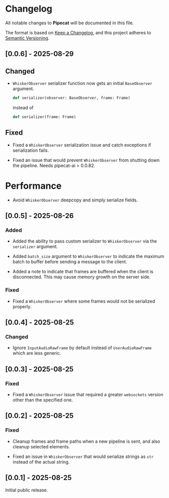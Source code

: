 # Changelog

All notable changes to **Pipecat** will be documented in this file.

The format is based on [Keep a Changelog](https://keepachangelog.com/en/1.0.0/),
and this project adheres to [Semantic Versioning](https://semver.org/spec/v2.0.0.html).

## [0.0.6] - 2025-08-29

## Changed

- `WhiskerObserver` serializer function now gets an initial `BaseObserver`
  argument.

  ```python
  def serializer(observer: BaseObserver, frame: Frame)
  ```

  instead of

  ```python
  def serializer(frame: Frame)
  ```

## Fixed

- Fixed a `WhiskerObserver` serialization issue and catch exceptions if
  serialization fails.

- Fixed an issue that would prevent `WhiskerObserver` from shutting down the
  pipeline. Needs pipecat-ai > 0.0.82.

# Performance

- Avoid `WhiskerObserver` deepcopy and simply serialize fields.

## [0.0.5] - 2025-08-26

### Added

- Added the ability to pass custom serializer to `WhiskerObserver` via the
  `serializer` argument.

- Added `batch_size` argument to `WhiskerObserver` to indicate the maximum batch
  to buffer before sending a message to the client.

- Added a note to indicate that frames are buffered when the client is
  disconnected. This may cause memory growth on the server side.

### Fixed

- Fixed a `WhiskerObserver` where some frames would not be serialized properly.

## [0.0.4] - 2025-08-25

### Changed

- Ignore `InputAudioRawFrame` by default instead of `UserAudioRawFrame` which
  are less generic.

## [0.0.3] - 2025-08-25

### Fixed

- Fixed a `WhiskerObserver` issue that required a greater `websockets` version
  other than the specified one.

## [0.0.2] - 2025-08-25

### Fixed

- Cleanup frames and frame paths when a new pipeline is sent, and also cleanup
  selected elements.

- Fixed an issue in `WhiskerObserver` that would serialize strings as `str`
  instead of the actual string.

## [0.0.1] - 2025-08-25

Initial public release.
